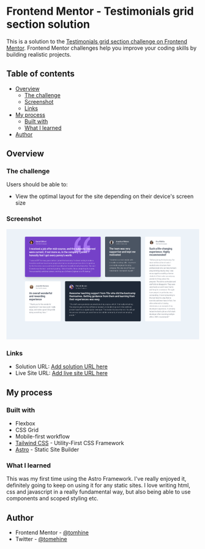 # Frontend Mentor - Testimonials grid section solution

This is a solution to the [Testimonials grid section challenge on Frontend Mentor](https://www.frontendmentor.io/challenges/testimonials-grid-section-Nnw6J7Un7). Frontend Mentor challenges help you improve your coding skills by building realistic projects.

## Table of contents

- [Overview](#overview)
  - [The challenge](#the-challenge)
  - [Screenshot](#screenshot)
  - [Links](#links)
- [My process](#my-process)
  - [Built with](#built-with)
  - [What I learned](#what-i-learned)
- [Author](#author)

## Overview

### The challenge

Users should be able to:

- View the optimal layout for the site depending on their device's screen size

### Screenshot

![](./screenshot-desktop.png)

### Links

- Solution URL: [Add solution URL here](https://github.com/tomhine/fm-grid-section)
- Live Site URL: [Add live site URL here](https://reverent-franklin-c514cb.netlify.app/)

## My process

### Built with

- Flexbox
- CSS Grid
- Mobile-first workflow
- [Tailwind CSS](https://tailwindcss.com/) - Utility-First CSS Framework
- [Astro](https://astro.build/) - Static Site Builder

### What I learned

This was my first time using the Astro Framework. I've really enjoyed it, definitely going to keep on using it for any static sites. I love writing html, css and javascript in a really fundamental way, but also being able to use components and scoped styling etc.

## Author

- Frontend Mentor - [@tomhine](https://www.frontendmentor.io/profile/tomhine)
- Twitter - [@tomehine](https://www.twitter.com/tomehine)
